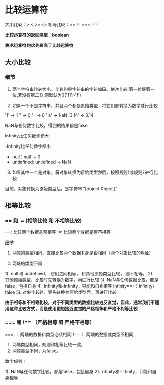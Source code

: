 # 比较运算符

大小比较：>   <    >=    <=
相等比较：==   !=   ===   !==

**比较运算符的返回类型：boolean**

**算术运算符的优先级高于比较运算符**

## 大小比较

### 细节

1. 两个字符串比较大小，比较的是字符串的字符编码。依次比较,第一位跟第一位,若没有第二位,则默认为0('11'>'1')

2. 如果一个不是字符串，并且两个都是原始类型，将它们都转换为数字进行比较

'1' -> 1
'' -> 0
'   ' -> 0
'  a' -> NaN
'3.14' -> 3.14

NaN与任何数字比较，得到的结果都是false

Infinity比任何数字都大

-Infinity比任何数字都小

- null：null -> 0
- undefined: undefined -> NaN

3. 如果其中一个是对象，将对象转换为原始类型然后，按照规则1或规则2进行比较

目前，对象转换为原始类型后，是字符串 "[object Object]"



## 相等比较

### == 和 != (相等比较 和 不相等比较)

==: 比较两个数据是否相等
!=: 比较两个数据是否不相等

**细节**

1. 两端的类型相同，直接比较两个数据本身是否相同（两个对象比较的地址）

2. 两端的类型不同

1). null 和 undefined， 它们之间相等， 和其他原始类型比较， 则不相等。
2). 其他原始类型，比较时先转换为数字，再进行比较
3). NaN与任何数据比较，都是false，包括自身
4). Infinity和-Infinity，只能和自身相等 Infinity==+(-Infinity) false
5). 对象比较时，要先转换为原始类型后，再进行比较

**由于相等和不相等比较，对于不同类型的数据比较违反直觉，因此，通常我们不适用这种比较方式，而是使用更加接近直觉的严格相等和严格不相等比较**


### === 和 !== （严格相等 和 严格不相等）

=== ： 两端的数据和类型必须相同
!== ： 两端的数据或类型不相同

1. 两端类型相同，规则和相等比较一致。
2. 两端类型不同，为false。

数字规则：

1). NaN与任何数字比较，都是false，包括自身
2). Infinity和-Infinity，只能和自身相等